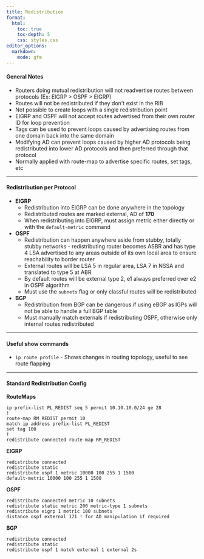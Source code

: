 ```yaml
---
title: Redistribution
format:
  html:
    toc: true
    toc-depth: 5
    css: styles.css
editor_options:
  markdown:
    mode: gfm
---
```


#### General Notes

- Routers doing mutual redistribution will not readvertise routes between protocols (Ex: EIGRP > OSPF > EIGRP)
- Routes will not be redistributed if they don't exist in the RIB
- Not possible to create loops with a single redistribution point
- EIGRP and OSPF will not accept routes advertised from their own router ID for loop prevention
- Tags can be used to prevent loops caused by advertising routes from one domain back into the same domain
- Modifying AD can prevent loops caused by higher AD protocols being redistributed into lower AD protocols and then preferred through that protocol
- Normally applied with route-map to advertise specific routes, set tags, etc

---

#### Redistribution per Protocol

- **EIGRP**
	- Redistribution into EIGRP can be done anywhere in the topology
	- Redistributed routes are marked external, AD of **170**
	- When redistributing into EIGRP, must assign metric either directly or with the `default-metric` command
- **OSPF**
	- Redistribution can happen anywhere aside from stubby, totally stubby networks - redistributing router becomes ASBR and has type 4 LSA advertised to any areas outside of its own local area to ensure reachability to border router
	- External routes will be LSA 5 in regular area, LSA 7 in NSSA and translated to type 5 at ABR
	- By default routes will be external type 2, e1 always preferred over e2 in OSPF algorithm
	- Must use the `subnets` flag or only classful routes will be redistributed
- **BGP**
	- Redistribution from BGP can be dangerous if using eBGP as IGPs will not be able to handle a full BGP table
	- Must manually match externals if redistributing OSPF, otherwise only internal routes redistributed
	
---

#### Useful show commands
- `ip route profile` - Shows changes in routing topology, useful to see route flapping
	
---

#### Standard Redistribution Config


**RouteMaps**
```
ip prefix-list PL_REDIST seq 5 permit 10.10.10.0/24 ge 28
!
route-map RM_REDIST permit 10  
match ip address prefix-list PL_REDIST 
set tag 100
!
redistribute connected route-map RM_REDIST
```

**EIGRP**
```
redistribute connected
redistribute static
redistribute ospf 1 metric 10000 100 255 1 1500
default-metric 10000 100 255 1 1500
```

**OSPF**
```
redistribute connected metric 10 subnets
redistribute static metric 200 metric-type 1 subnets
redistribute eigrp 1 metric 100 subnets
distance ospf external 171 ! for AD manipulation if required
```

**BGP**
```
redistribute connected
redistribute static
redistribute ospf 1 match external 1 external 2s
```